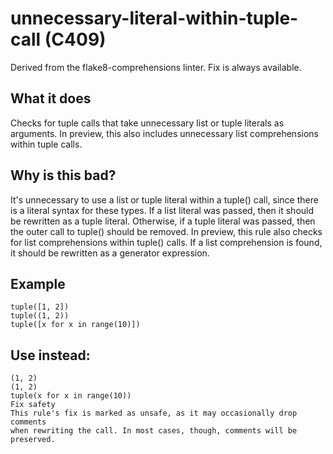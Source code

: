 # unnecessary-literal-within-tuple-call (C409)
Derived from the flake8-comprehensions linter.
Fix is always available.
## What it does
Checks for tuple calls that take unnecessary list or tuple literals as
arguments. In preview, this also includes unnecessary list comprehensions
within tuple calls.
## Why is this bad?
It's unnecessary to use a list or tuple literal within a tuple() call,
since there is a literal syntax for these types.
If a list literal was passed, then it should be rewritten as a tuple
literal. Otherwise, if a tuple literal was passed, then the outer call
to tuple() should be removed.
In preview, this rule also checks for list comprehensions within tuple()
calls. If a list comprehension is found, it should be rewritten as a
generator expression.
## Example
```
tuple([1, 2])
tuple((1, 2))
tuple([x for x in range(10)])
```
## Use instead:
```
(1, 2)
(1, 2)
tuple(x for x in range(10))
Fix safety
This rule's fix is marked as unsafe, as it may occasionally drop comments
when rewriting the call. In most cases, though, comments will be preserved.
```